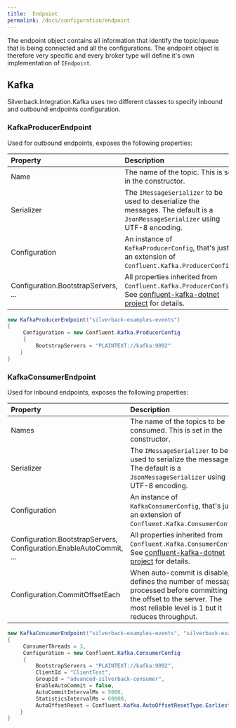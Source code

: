 ```yaml
---
title:  Endpoint
permalink: /docs/configuration/endpoint
---
```


The endpoint object contains all information that identify the topic/queue that is being connected and all the configurations. The endpoint object is therefore very specific and every broker type will define it's own implementation of `IEndpoint`.

## Kafka

Silverback.Integration.Kafka uses two different classes to specify inbound and outbound endpoints configuration.

### KafkaProducerEndpoint

Used for outbound endpoints, exposes the following properties:

Property | Description
:-- | :--
Name | The name of the topic. This is set in the constructor.
Serializer | The `IMessageSerializer` to be used to deserialize the messages. The default is a `JsonMessageSerializer` using UTF-8 encoding.
Configuration | An instance of `KafkaProducerConfig`, that's just an extension of `Confluent.Kafka.ProducerConfig`.
Configuration.BootstrapServers, ...| All properties inherited from `Confluent.Kafka.ProducerConfig`. See [confluent-kafka-dotnet project](https://github.com/confluentinc/confluent-kafka-dotnet) for details.

```c#
new KafkaProducerEndpoint("silverback-examples-events")
{
     Configuration = new Confluent.Kafka.ProducerConfig
     {
         BootstrapServers = "PLAINTEXT://kafka:9092"
    }
}
```

### KafkaConsumerEndpoint

Used for inbound endpoints, exposes the following properties:

Property | Description
:-- | :--
Names | The name of the topics to be consumed. This is set in the constructor.
Serializer | The `IMessageSerializer` to be used to serialize the messages. The default is a `JsonMessageSerializer` using UTF-8 encoding.
Configuration | An instance of `KafkaConsumerConfig`, that's just an extension of `Confluent.Kafka.ConsumerConfig`.
Configuration.BootstrapServers, Configuration.EnableAutoCommit, ...| All properties inherited from `Confluent.Kafka.ConsumerConfig`. See [confluent-kafka-dotnet project](https://github.com/confluentinc/confluent-kafka-dotnet) for details.
Configuration.CommitOffsetEach | When auto-commit is disable, defines the number of message processed before committing the offset to the server. The most reliable level is 1 but it reduces throughput.

```c#
new KafkaConsumerEndpoint("silverback-examples-events", "silverback-examples-something")
{
     ConsumerThreads = 3,
     Configuration = new Confluent.Kafka.ConsumerConfig
     {
         BootstrapServers = "PLAINTEXT://kafka:9092",
         ClientId = "ClientTest",
         GroupId = "advanced-silverback-consumer",
         EnableAutoCommit = false,
         AutoCommitIntervalMs = 5000,
         StatisticsIntervalMs = 60000,
         AutoOffsetReset = Confluent.Kafka.AutoOffsetResetType.Earliest
    }
}
```